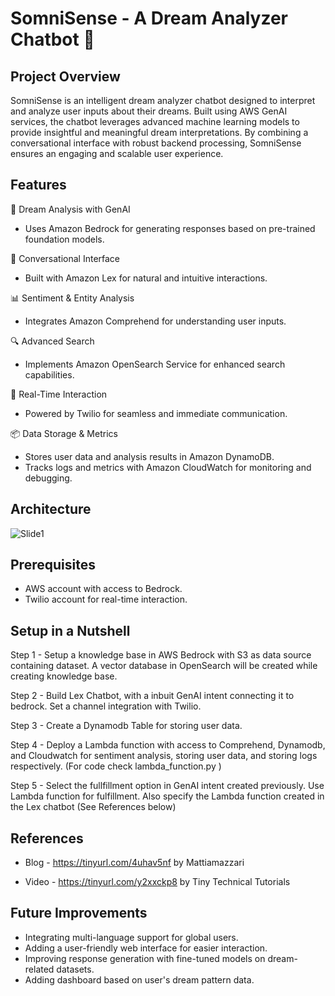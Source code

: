 
# SomniSense - A Dream Analyzer Chatbot 🌌


## Project Overview
SomniSense is an intelligent dream analyzer chatbot designed to interpret and analyze user inputs about their dreams. Built using AWS GenAI services, the chatbot leverages advanced machine learning models to provide insightful and meaningful dream interpretations. By combining a conversational interface with robust backend processing, SomniSense ensures an engaging and scalable user experience.

## Features

🌟 Dream Analysis with GenAI

- Uses Amazon Bedrock for generating responses based on pre-trained foundation models.

💬 Conversational Interface

- Built with Amazon Lex for natural and intuitive interactions.

📊 Sentiment & Entity Analysis

- Integrates Amazon Comprehend for understanding user inputs.

🔍 Advanced Search

- Implements Amazon OpenSearch Service for enhanced search capabilities.

📡 Real-Time Interaction

- Powered by Twilio for seamless and immediate communication.

📦 Data Storage & Metrics

- Stores user data and analysis results in Amazon DynamoDB.
- Tracks logs and metrics with Amazon CloudWatch for monitoring and debugging.

## Architecture

![Slide1](https://github.com/user-attachments/assets/18605af5-b8c7-4acb-927a-32d700b3e66c)



## Prerequisites

- AWS account with access to Bedrock.
- Twilio account for real-time interaction.

## Setup in a Nutshell

Step 1 - Setup a knowledge base in AWS Bedrock with S3 as data source containing dataset. A vector database in OpenSearch will be created while creating knowledge base.

Step 2 - Build Lex Chatbot, with a inbuit GenAI intent connecting it to bedrock. Set a channel integration with Twilio.

Step 3 - Create a Dynamodb Table for storing user data.

Step 4 - Deploy a Lambda function with access to Comprehend, Dynamodb, and Cloudwatch for sentiment analysis, storing user data, and storing logs respectively. (For code check lambda_function.py )

Step 5 - Select the fullfillment option in GenAI intent created previously. Use Lambda function for fulfillment. Also specify the Lambda function created in the Lex chatbot (See References below)


## References

- Blog - https://tinyurl.com/4uhav5nf by Mattiamazzari

- Video - https://tinyurl.com/y2xxckp8 by Tiny Technical Tutorials

## Future Improvements

- Integrating multi-language support for global users.
- Adding a user-friendly web interface for easier interaction.
- Improving response generation with fine-tuned models on dream-related datasets.
- Adding dashboard based on user's dream pattern data.
